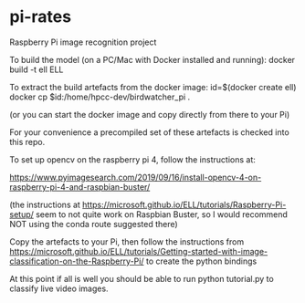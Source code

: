 # pi-rates
Raspberry Pi image recognition project

To build the model (on a PC/Mac with Docker installed and running):
docker build -t ell ELL

To extract the build artefacts from the docker image:
id=$(docker create ell)
docker cp $id:/home/hpcc-dev/birdwatcher_pi .

(or you can start the docker image and copy directly from there to your Pi)

For your convenience a precompiled set of these artefacts is checked into this repo.

To set up opencv on the raspberry pi 4, follow the instructions at:

https://www.pyimagesearch.com/2019/09/16/install-opencv-4-on-raspberry-pi-4-and-raspbian-buster/

(the instructions at https://microsoft.github.io/ELL/tutorials/Raspberry-Pi-setup/ seem to not quite work on
 Raspbian Buster, so I would recommend NOT using the conda route suggested there)

Copy the artefacts to your Pi, then follow the instructions from https://microsoft.github.io/ELL/tutorials/Getting-started-with-image-classification-on-the-Raspberry-Pi/ to create the python bindings

At this point if all is well you should be able to run python tutorial.py to classify live video images.



